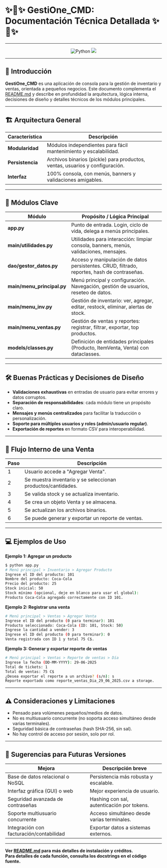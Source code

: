 # ✨🌟✨ **GestiOne_CMD: Documentación Técnica Detallada** ✨🌟✨

---

<p align="center">
  <img src="https://img.shields.io/badge/Python-3.10%2B-blue?logo=python" alt="Python">
  <img src="https://img.shields.io/badge/CLI-Consola-informational">
</p>

---

## 🏢 Introducción

**GestiOne_CMD** es una aplicación de consola para la gestión de inventario y ventas, orientada a pequeños negocios.
Este documento complementa el [README.md](../docs/README.md) y describe en profundidad la arquitectura, lógica interna, decisiones de diseño y detalles técnicos de los módulos principales.

---

## 🏗️ Arquitectura General

| Característica   | Descripción                                                                  |
|------------------|------------------------------------------------------------------------------|
| **Modularidad**  | Módulos independientes para fácil mantenimiento y escalabilidad.             |
| **Persistencia** | Archivos binarios (pickle) para productos, ventas, usuarios y configuración. |
| **Interfaz**     | 100% consola, con menús, banners y validaciones amigables.                   |

---

## 🧩 Módulos Clave

| Módulo                     | Propósito / Lógica Principal                                                                |
|----------------------------|---------------------------------------------------------------------------------------------|
| **app.py**                 | Punto de entrada. Login, ciclo de vida, delega a menús principales.                         |
| **main/utilidades.py**     | Utilidades para interacción: limpiar consola, banners, menús, validaciones, mensajes.       |
| **dao/gestor_datos.py**    | Acceso y manipulación de datos persistentes. CRUD, filtrado, reportes, hash de contraseñas. |
| **main/menu_principal.py** | Menú principal y configuración. Navegación, gestión de usuarios, reseteo de datos.          |
| **main/menu_inv.py**       | Gestión de inventario: ver, agregar, editar, restock, eliminar, alertas de stock.           |
| **main/menu_ventas.py**    | Gestión de ventas y reportes: registrar, filtrar, exportar, top productos.                  |
| **models/classes.py**      | Definición de entidades principales (Producto, ItemVenta, Venta) con dataclasses.           |

---

## 🛠️ Buenas Prácticas y Decisiones de Diseño

- **Validaciones exhaustivas** en entradas de usuario para evitar errores y datos corruptos.
- **Separación de responsabilidades**: cada módulo tiene un propósito claro.
- **Mensajes y menús centralizados** para facilitar la traducción o personalización.
- **Soporte para múltiples usuarios y roles (admin/usuario regular)**.
- **Exportación de reportes** en formato CSV para interoperabilidad.

---

## 🔄 Flujo Interno de una Venta

| Paso | Descripción                                                  |
|------|--------------------------------------------------------------|
| 1    | Usuario accede a "Agregar Venta".                            |
| 2    | Se muestra inventario y se seleccionan productos/cantidades. |
| 3    | Se valida stock y se actualiza inventario.                   |
| 4    | Se crea un objeto Venta y se almacena.                       |
| 5    | Se actualizan los archivos binarios.                         |
| 6    | Se puede generar y exportar un reporte de ventas.            |

---

## 💻 Ejemplos de Uso

**Ejemplo 1: Agregar un producto**
```bash
$ python app.py
# Menú principal > Inventario > Agregar Producto
Ingrese el ID del producto: 101
Nombre del producto: Coca-Cola
Precio del producto: 25
Stock inicial: 50
Stock mínimo (opcional, deje en blanco para usar el global):
Producto Coca-Cola agregado correctamente con ID 101.
```

**Ejemplo 2: Registrar una venta**
```bash
# Menú principal > Ventas > Agregar Venta
Ingrese el ID del producto (0 para terminar): 101
Producto seleccionado: Coca-Cola (ID: 101, Stock: 50)
Ingrese la cantidad a vender: 3
Ingrese el ID del producto (0 para terminar): 0
Venta registrada con ID 1 y total 75 C$.
```

**Ejemplo 3: Generar y exportar reporte de ventas**
```bash
# Menú principal > Ventas > Reporte de ventas > Día
Ingrese la fecha (DD-MM-YYYY): 29-06-2025
Total de tickets: 1
Total de ventas: 75 C$
¿Desea exportar el reporte a un archivo? (s/n): s
Reporte exportado como reporte_ventas_Dia_29_06_2025.csv a storage.
```

---

## ⚠️ Consideraciones y Limitaciones

- Pensado para volúmenes pequeños/medios de datos.
- No es multiusuario concurrente (no soporta acceso simultáneo desde varias terminales).
- Seguridad básica de contraseñas (hash SHA-256, sin sal).
- No hay control de acceso por sesión, solo por rol.

---

## 🚀 Sugerencias para Futuras Versiones

| Mejora                                   | Descripción breve                          |
|------------------------------------------|--------------------------------------------|
| Base de datos relacional o NoSQL         | Persistencia más robusta y escalable.      |
| Interfaz gráfica (GUI) o web             | Mejor experiencia de usuario.              |
| Seguridad avanzada de contraseñas        | Hashing con sal, autenticación por tokens. |
| Soporte multiusuario concurrente         | Acceso simultáneo desde varias terminales. |
| Integración con facturación/contabilidad | Exportar datos a sistemas externos.        |

---

**Ver [README.md](../docs/README.md) para más detalles de instalación y créditos.**  
**Para detalles de cada función, consulta los docstrings en el código fuente.**
